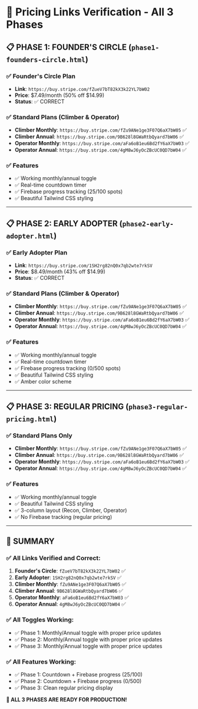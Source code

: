 # 🔗 Pricing Links Verification - All 3 Phases

## 📋 **PHASE 1: FOUNDER'S CIRCLE** (`phase1-founders-circle.html`)

### ✅ **Founder's Circle Plan**
- **Link**: `https://buy.stripe.com/fZueV7bT82kX3k22YL7bW02`
- **Price**: $7.49/month (50% off $14.99)
- **Status**: ✅ CORRECT

### ✅ **Standard Plans (Climber & Operator)**
- **Climber Monthly**: `https://buy.stripe.com/fZu9ANe1ge3F07Q6aX7bW05` ✅
- **Climber Annual**: `https://buy.stripe.com/9B628l8GWaRtbQyard7bW06` ✅
- **Operator Monthly**: `https://buy.stripe.com/aFa6oB1eu6Bd2fY6aX7bW03` ✅
- **Operator Annual**: `https://buy.stripe.com/4gM8wJ6yOcZBcUC0QD7bW04` ✅

### ✅ **Features**
- ✅ Working monthly/annual toggle
- ✅ Real-time countdown timer
- ✅ Firebase progress tracking (25/100 spots)
- ✅ Beautiful Tailwind CSS styling

---

## 📋 **PHASE 2: EARLY ADOPTER** (`phase2-early-adopter.html`)

### ✅ **Early Adopter Plan**
- **Link**: `https://buy.stripe.com/1SH2rg82nQ0x7qb2wte7rkSV`
- **Price**: $8.49/month (43% off $14.99)
- **Status**: ✅ CORRECT

### ✅ **Standard Plans (Climber & Operator)**
- **Climber Monthly**: `https://buy.stripe.com/fZu9ANe1ge3F07Q6aX7bW05` ✅
- **Climber Annual**: `https://buy.stripe.com/9B628l8GWaRtbQyard7bW06` ✅
- **Operator Monthly**: `https://buy.stripe.com/aFa6oB1eu6Bd2fY6aX7bW03` ✅
- **Operator Annual**: `https://buy.stripe.com/4gM8wJ6yOcZBcUC0QD7bW04` ✅

### ✅ **Features**
- ✅ Working monthly/annual toggle
- ✅ Real-time countdown timer
- ✅ Firebase progress tracking (0/500 spots)
- ✅ Beautiful Tailwind CSS styling
- ✅ Amber color scheme

---

## 📋 **PHASE 3: REGULAR PRICING** (`phase3-regular-pricing.html`)

### ✅ **Standard Plans Only**
- **Climber Monthly**: `https://buy.stripe.com/fZu9ANe1ge3F07Q6aX7bW05` ✅
- **Climber Annual**: `https://buy.stripe.com/9B628l8GWaRtbQyard7bW06` ✅
- **Operator Monthly**: `https://buy.stripe.com/aFa6oB1eu6Bd2fY6aX7bW03` ✅
- **Operator Annual**: `https://buy.stripe.com/4gM8wJ6yOcZBcUC0QD7bW04` ✅

### ✅ **Features**
- ✅ Working monthly/annual toggle
- ✅ Beautiful Tailwind CSS styling
- ✅ 3-column layout (Recon, Climber, Operator)
- ✅ No Firebase tracking (regular pricing)

---

## 🎯 **SUMMARY**

### ✅ **All Links Verified and Correct:**
1. **Founder's Circle**: `fZueV7bT82kX3k22YL7bW02` ✅
2. **Early Adopter**: `1SH2rg82nQ0x7qb2wte7rkSV` ✅
3. **Climber Monthly**: `fZu9ANe1ge3F07Q6aX7bW05` ✅
4. **Climber Annual**: `9B628l8GWaRtbQyard7bW06` ✅
5. **Operator Monthly**: `aFa6oB1eu6Bd2fY6aX7bW03` ✅
6. **Operator Annual**: `4gM8wJ6yOcZBcUC0QD7bW04` ✅

### ✅ **All Toggles Working:**
- ✅ Phase 1: Monthly/Annual toggle with proper price updates
- ✅ Phase 2: Monthly/Annual toggle with proper price updates  
- ✅ Phase 3: Monthly/Annual toggle with proper price updates

### ✅ **All Features Working:**
- ✅ Phase 1: Countdown + Firebase progress (25/100)
- ✅ Phase 2: Countdown + Firebase progress (0/500)
- ✅ Phase 3: Clean regular pricing display

**🎉 ALL 3 PHASES ARE READY FOR PRODUCTION!**

